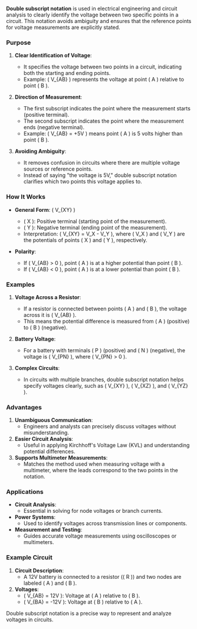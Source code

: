 **Double subscript notation** is used in electrical engineering and circuit analysis to clearly identify the voltage between two specific points in a circuit. This notation avoids ambiguity and ensures that the reference points for voltage measurements are explicitly stated.

### **Purpose**
1. **Clear Identification of Voltage**:
   - It specifies the voltage between two points in a circuit, indicating both the starting and ending points.
   - Example: \( V_{AB} \) represents the voltage at point \( A \) relative to point \( B \).

2. **Direction of Measurement**:
   - The first subscript indicates the point where the measurement starts (positive terminal).
   - The second subscript indicates the point where the measurement ends (negative terminal).
   - Example: \( V_{AB} = +5V \) means point \( A \) is 5 volts higher than point \( B \).

3. **Avoiding Ambiguity**:
   - It removes confusion in circuits where there are multiple voltage sources or reference points.
   - Instead of saying "the voltage is 5V," double subscript notation clarifies which two points this voltage applies to.

### **How It Works**
- **General Form**: \( V_{XY} \)
  - \( X \): Positive terminal (starting point of the measurement).
  - \( Y \): Negative terminal (ending point of the measurement).
  - Interpretation: \( V_{XY} = V_X - V_Y \), where \( V_X \) and \( V_Y \) are the potentials of points \( X \) and \( Y \), respectively.

- **Polarity**:
  - If \( V_{AB} > 0 \), point \( A \) is at a higher potential than point \( B \).
  - If \( V_{AB} < 0 \), point \( A \) is at a lower potential than point \( B \).

### **Examples**
1. **Voltage Across a Resistor**:
   - If a resistor is connected between points \( A \) and \( B \), the voltage across it is \( V_{AB} \).
   - This means the potential difference is measured from \( A \) (positive) to \( B \) (negative).

2. **Battery Voltage**:
   - For a battery with terminals \( P \) (positive) and \( N \) (negative), the voltage is \( V_{PN} \), where \( V_{PN} > 0 \).

3. **Complex Circuits**:
   - In circuits with multiple branches, double subscript notation helps specify voltages clearly, such as \( V_{XY} \), \( V_{XZ} \), and \( V_{YZ} \).

### **Advantages**
1. **Unambiguous Communication**:
   - Engineers and analysts can precisely discuss voltages without misunderstanding.
2. **Easier Circuit Analysis**:
   - Useful in applying Kirchhoff's Voltage Law (KVL) and understanding potential differences.
3. **Supports Multimeter Measurements**:
   - Matches the method used when measuring voltage with a multimeter, where the leads correspond to the two points in the notation.

### **Applications**
- **Circuit Analysis**:
  - Essential in solving for node voltages or branch currents.
- **Power Systems**:
  - Used to identify voltages across transmission lines or components.
- **Measurement and Testing**:
  - Guides accurate voltage measurements using oscilloscopes or multimeters.

### **Example Circuit**
1. **Circuit Description**:
   - A 12V battery is connected to a resistor (\( R \)) and two nodes are labeled \( A \) and \( B \).
2. **Voltages**:
   - \( V_{AB} = 12V \): Voltage at \( A \) relative to \( B \).
   - \( V_{BA} = -12V \): Voltage at \( B \) relative to \( A \).

Double subscript notation is a precise way to represent and analyze voltages in circuits.
